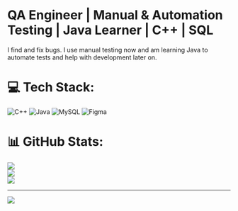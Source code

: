 # QA Engineer | Manual & Automation Testing | Java Learner | C++ | SQL
I find and fix bugs. I use manual testing now and am learning Java to automate tests and help with development later on.
# 💻 Tech Stack:
![C++](https://img.shields.io/badge/c++-%2300599C.svg?style=for-the-badge&logo=c%2B%2B&logoColor=white) ![Java](https://img.shields.io/badge/java-%23ED8B00.svg?style=for-the-badge&logo=openjdk&logoColor=white) ![MySQL](https://img.shields.io/badge/mysql-4479A1.svg?style=for-the-badge&logo=mysql&logoColor=white) ![Figma](https://img.shields.io/badge/figma-%23F24E1E.svg?style=for-the-badge&logo=figma&logoColor=white)
# 📊 GitHub Stats:
![](https://github-readme-stats.vercel.app/api?username=privetkathy&theme=dark&hide_border=false&include_all_commits=false&count_private=false)<br/>
![](https://nirzak-streak-stats.vercel.app/?user=privetkathy&theme=dark&hide_border=false)<br/>
![](https://github-readme-stats.vercel.app/api/top-langs/?username=privetkathy&theme=dark&hide_border=false&include_all_commits=false&count_private=false&layout=compact)

---
[![](https://visitcount.itsvg.in/api?id=privetkathy&icon=0&color=0)](https://visitcount.itsvg.in)

<!-- Proudly created with GPRM ( https://gprm.itsvg.in ) -->
